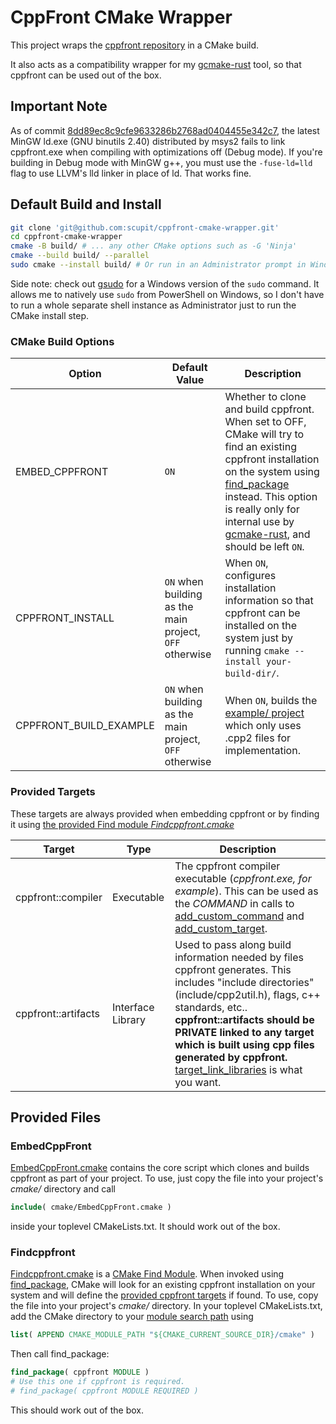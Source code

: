 # CppFront CMake Wrapper

This project wraps the [cppfront repository](https://github.com/hsutter/cppfront) in a CMake build.

It also acts as a compatibility wrapper for my [gcmake-rust](https://github.com/scupit/gcmake-rust) tool,
so that cppfront can be used out of the box.

## Important Note

As of commit [8dd89ec8c9cfe9633286b2768ad0404455e342c7](https://github.com/hsutter/cppfront/commit/8dd89ec8c9cfe9633286b2768ad0404455e342c7),
the latest MinGW ld.exe (GNU binutils 2.40) distributed by msys2 fails to link cppfront.exe when
compiling with optimizations off (Debug mode). If you're building in Debug mode with MinGW g++,
you must use the `-fuse-ld=lld` flag to use LLVM's lld linker in place of ld. That works fine.

## Default Build and Install

``` sh
git clone 'git@github.com:scupit/cppfront-cmake-wrapper.git'
cd cppfront-cmake-wrapper
cmake -B build/ # ... any other CMake options such as -G 'Ninja'
cmake --build build/ --parallel
sudo cmake --install build/ # Or run in an Administrator prompt in Windows
```

Side note: check out [gsudo](https://github.com/gerardog/gsudo) for a Windows version
of the `sudo` command. It allows me to natively use `sudo` from PowerShell on Windows, so I don't
have to run a whole separate shell instance as Administrator just to run the CMake install step.

### CMake Build Options

| Option | Default Value | Description |
| ------ | ------------- | ----------- |
| EMBED_CPPFRONT | `ON` | Whether to clone and build cppfront. When set to OFF, CMake will try to find an existing cppfront installation on the system using [find_package](https://cmake.org/cmake/help/latest/command/find_package.html) instead. This option is really only for internal use by [gcmake-rust](https://github.com/scupit/gcmake-rust), and should be left `ON`. |
| CPPFRONT_INSTALL | `ON` when building as the main project, `OFF` otherwise | When `ON`, configures installation information so that cppfront can be installed on the system just by running `cmake --install your-build-dir/`. |
| CPPFRONT_BUILD_EXAMPLE | `ON` when building as the main project, `OFF` otherwise | When `ON`, builds the [example/ project](example/) which only uses .cpp2 files for implementation. |

### Provided Targets

These targets are always provided when embedding cppfront or by finding it using
[the provided Find module *Findcppfront.cmake*](cmake/Findcppfront.cmake)

| Target | Type | Description |
| ------ | ---- | ----------- |
| cppfront::compiler | Executable | The cppfront compiler executable (*cppfront.exe, for example*). This can be used as the *COMMAND* in calls to [add_custom_command](https://cmake.org/cmake/help/latest/command/add_custom_command.html) and [add_custom_target](https://cmake.org/cmake/help/latest/command/add_custom_target.html). |
| cppfront::artifacts | Interface Library | Used to pass along build information needed by files cppfront generates. This includes "include directories" (include/cpp2util.h), flags, c++ standards, etc.. **cppfront::artifacts should be PRIVATE linked to any target which is built using cpp files generated by cppfront.** [target_link_libraries](https://cmake.org/cmake/help/latest/command/target_link_libraries.html) is what you want. |

## Provided Files

### EmbedCppFront

[EmbedCppFront.cmake](cmake/EmbedCppFront.cmake) contains the core script which clones and builds cppfront
as part of your project. To use, just copy the file into your project's *cmake/* directory and call

``` cmake
include( cmake/EmbedCppFront.cmake )
```

inside your toplevel CMakeLists.txt. It should work out of the box.

### Findcppfront

[Findcppfront.cmake](cmake/Findcppfront.cmake) is a
[CMake Find Module](https://cmake.org/cmake/help/latest/manual/cmake-developer.7.html#find-modules).
When invoked using [find_package](https://cmake.org/cmake/help/latest/command/find_package.html), CMake
will look for an existing cppfront installation on your system and will define the
[provided cppfront targets](#provided-targets) if found. To use, copy the file into your
project's *cmake/* directory. In your toplevel CMakeLists.txt, add the CMake directory to your
[module search path](https://cmake.org/cmake/help/latest/variable/CMAKE_MODULE_PATH.html) using

``` cmake
list( APPEND CMAKE_MODULE_PATH "${CMAKE_CURRENT_SOURCE_DIR}/cmake" )
```

Then call find_package:

``` cmake
find_package( cppfront MODULE )
# Use this one if cppfront is required.
# find_package( cppfront MODULE REQUIRED )
```

This should work out of the box.
